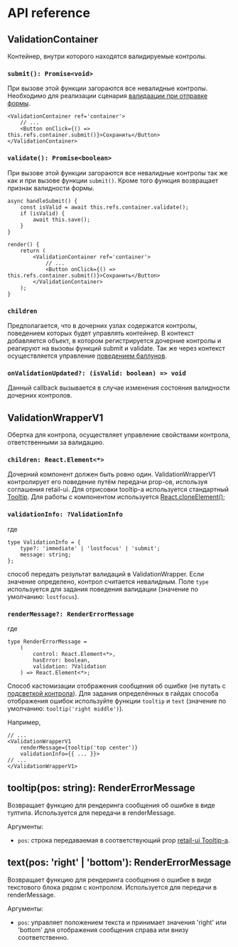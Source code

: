 # API reference #

## ValidationContainer ###
Контейнер, внутри которого находятся валидируемые контролы.

### ``submit(): Promise<void>`` ###
При вызове этой функции загораются все невалидные контролы. Необходимо для реализации
сценария [валидаации при отправке формы](https://guides.kontur.ru/principles/validation/#07).

    <ValidationContainer ref='container'>
        // ...
        <Button onClick={() => this.refs.container.submit()}>Сохранить</Button>
    </ValidationContainer>

### ``validate(): Promise<boolean>`` ###
При вызове этой функции загораются все невалидные контролы так же как и при вызове
функции ``submit()``. Кроме того функция возвращает признак валидности формы.

    async handleSubmit() {
        const isValid = await this.refs.container.validate();
        if (isValid) {
            await this.save();
        }
    }

    render() {
        return (
            <ValidationContainer ref='container'>
                // ...
                <Button onClick={() => this.refs.container.submit()}>Сохранить</Button>
            </ValidationContainer>
        );
    }

### ``children`` ###
Предполагается, что в дочерних узлах содержатся контролы, поведением
которых будет управлять контейнер. В контекст добавляется объект,
в котором регистрируется дочерние контролы и реагируют на вызовы функций submit
и validate. Так же через контекст осуществляется
управление [поведением баллунов](https://guides.kontur.ru/principles/validation/#16).

### ``onValidationUpdated?: (isValid: boolean) => void`` ###

Данный callback вызывается в случае изменения состояния валидности дочерних контролов.

## ValidationWrapperV1 ##

Обертка для контрола, осуществляет управление свойствами контрола, ответственными за 
валидацию.

### ``children: React.Element<*>`` ###
Дочерний компонент должен быть ровно один. ValidationWrapperV1 контролирует его поведение путём передачи
prop-ов, используя соглашения retail-ui. Для отрисовки tooltip-а используется стандартный 
[Tooltip](http://tech.skbkontur.ru/react-ui/#/components/Tooltip). Для работы с компонентом используется
[React.cloneElement()](https://facebook.github.io/react/docs/react-api.html#cloneelement);

### ``validationInfo: ?ValidationInfo`` ###
где

    type ValidationInfo = { 
        type?: 'immediate' | 'lostfocus' | 'submit'; 
        message: string; 
    };

способ передать результат валидаций в ValidationWrapper. Если значение определено, контрол считается 
невалидным. Поле ``type`` используется для задания поведения валидации (значение по умолчанию: ``lostfocus``).

### ``renderMessage?: RenderErrorMessage`` ###
где

    type RenderErrorMessage =
        (
            control: React.Element<*>, 
            hasError: boolean, 
            validation: ?Validation
        ) => React.Element<*>;

Способ кастомизации отображения сообщения об ошибке (не путать с 
[подсветкой контрола](https://guides.kontur.ru/principles/validation/#13)).
Для задания определённых в гайдах способа отображения ошибок используйте функции ``tooltip`` и ``text`` 
(значение по умолчанию: ``tooltip('right middle')``).

Например,

    // ...
    <ValidationWrapperV1 
        renderMessage={tooltip('top center')} 
        validationInfo={{ ... }}>
    // ...
    </ValidationWrapperV1>

## tooltip(pos: string): RenderErrorMessage ##
Возвращает функцию для рендеринга сообщения об ошибке в виде тултипа. Используется для передачи в renderMessage.

Аргументы:

* ``pos``: строка передаваемая в соответствующий prop [retail-ui Tooltip-а](http://tech.skbkontur.ru/react-ui/#/components/Tooltip).

## text(pos: 'right' | 'bottom'): RenderErrorMessage
Возвращает функцию для рендеринга сообщения о ошибке в виде текстового блока рядом с контролом.
Используется для передачи в renderMessage. 

Аргументы:

* ``pos``: управляет положением текста и принимает значения 'right' или 'bottom' для отображения сообщения справа или внизу соответственно.
